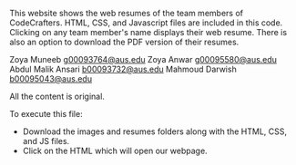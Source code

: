 This website shows the web resumes of the team members of CodeCrafters. HTML, CSS, and Javascript files are included in 
this code. Clicking on any team member's name displays their web resume. There is also an option to download the PDF
version of their resumes.

Zoya Muneeb g00093764@aus.edu
Zoya Anwar g00095580@aus.edu
Abdul Malik Ansari b00093732@aus.edu
Mahmoud Darwish b00095043@aus.edu

All the content is original. 

To execute this file:
- Download the images and resumes folders along with the HTML, CSS, and JS files.
- Click on the HTML which will open our webpage.
